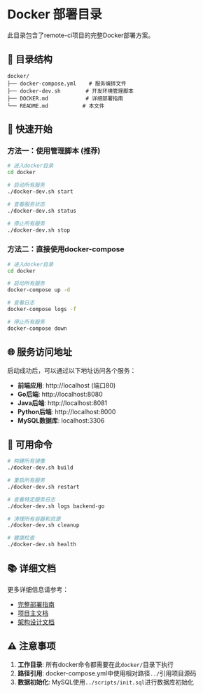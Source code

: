 # Docker 部署目录

此目录包含了remote-ci项目的完整Docker部署方案。

## 📁 目录结构

```
docker/
├── docker-compose.yml    # 服务编排文件
├── docker-dev.sh        # 开发环境管理脚本
├── DOCKER.md            # 详细部署指南
└── README.md           # 本文件
```

## 🚀 快速开始

### 方法一：使用管理脚本 (推荐)

```bash
# 进入docker目录
cd docker

# 启动所有服务
./docker-dev.sh start

# 查看服务状态
./docker-dev.sh status

# 停止所有服务
./docker-dev.sh stop
```

### 方法二：直接使用docker-compose

```bash
# 进入docker目录
cd docker

# 启动所有服务
docker-compose up -d

# 查看日志
docker-compose logs -f

# 停止所有服务
docker-compose down
```

## 🌐 服务访问地址

启动成功后，可以通过以下地址访问各个服务：

- **前端应用**: http://localhost (端口80)
- **Go后端**: http://localhost:8080
- **Java后端**: http://localhost:8081  
- **Python后端**: http://localhost:8000
- **MySQL数据库**: localhost:3306

## 🔧 可用命令

```bash
# 构建所有镜像
./docker-dev.sh build

# 重启所有服务
./docker-dev.sh restart

# 查看特定服务日志
./docker-dev.sh logs backend-go

# 清理所有容器和资源
./docker-dev.sh cleanup

# 健康检查
./docker-dev.sh health
```

## 📚 详细文档

更多详细信息请参考：
- [完整部署指南](./DOCKER.md)
- [项目主文档](../README.md)
- [架构设计文档](../CLAUDE.md)

## ⚠️ 注意事项

1. **工作目录**: 所有docker命令都需要在此`docker/`目录下执行
2. **路径引用**: docker-compose.yml中使用相对路径`../`引用项目源码
3. **数据初始化**: MySQL使用`../scripts/init.sql`进行数据库初始化